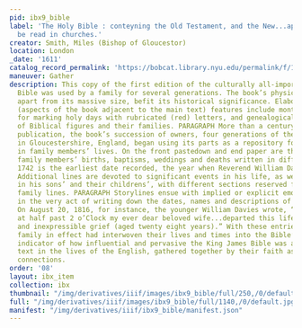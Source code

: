 ```yaml
---
pid: ibx9_bible
label: 'The Holy Bible : conteyning the Old Testament, and the New...appointed to
  be read in churches.'
creator: Smith, Miles (Bishop of Gloucestor)
location: London
_date: '1611'
catalog_record_permalink: 'https://bobcat.library.nyu.edu/permalink/f/1c17uag/nyu_aleph000595219'
maneuver: Gather
description: This copy of the first edition of the culturally all-important King James
  Bible was used by a family for several generations. The book’s physical elements,
  apart from its massive size, befit its historical significance. Elaborate paratextual
  (aspects of the book adjacent to the main text) features include monthly calendars
  for marking holy days with rubricated (red) letters, and genealogical tree charts
  of Biblical figures and their families. PARAGRAPH More than a century after its
  publication, the book’s succession of owners, four generations of the Davies family
  in Gloucestershire, England, began using its parts as a repository for pivotal events
  in family members’ lives. On the front pastedown and end paper are the dates of
  family members’ births, baptisms, weddings and deaths written in different hands.
  1742 is the earliest date recorded, the year when Reverend William Davies was born.
  Additional lines are devoted to significant events in his life, as well as those
  in his sons’ and their childrens’, with different sections reserved for different
  family lines. PARAGRAPH Storylines ensue with implied or explicit emotional richness
  in the very act of writing down the dates, names and descriptions of pivotal events.
  On August 20, 1816, for instance, the younger William Davies wrote, “This morning
  at half past 2 o’Clock my ever dear beloved wife...departed this life to my great
  and inexpressible grief (aged twenty eight years).” With these entries the Davies
  family in effect had interwoven their lives and times into the Bible’s fabric, an
  indicator of how influential and pervasive the King James Bible was as a dominant
  text in the lives of the English, gathered together by their faith as well as family
  connections.
order: '08'
layout: ibx_item
collection: ibx
thumbnail: "/img/derivatives/iiif/images/ibx9_bible/full/250,/0/default.jpg"
full: "/img/derivatives/iiif/images/ibx9_bible/full/1140,/0/default.jpg"
manifest: "/img/derivatives/iiif/ibx9_bible/manifest.json"
---
```

